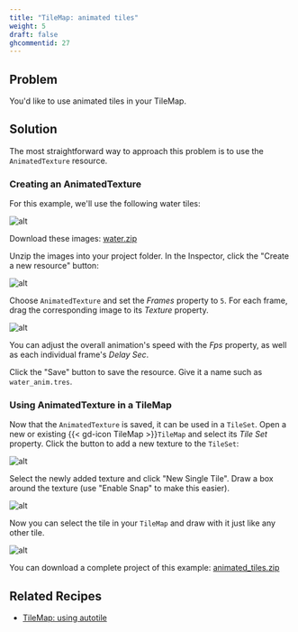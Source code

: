 ```yaml
---
title: "TileMap: animated tiles"
weight: 5
draft: false
ghcommentid: 27
---
```


## Problem

You'd like to use animated tiles in your TileMap.

## Solution

The most straightforward way to approach this problem is to use the `AnimatedTexture` resource.

### Creating an AnimatedTexture

For this example, we'll use the following water tiles:

![alt](/godot_recipes/img/anim_tiles.png)

Download these images: [water.zip](/godot_recipes/files/water_tiles.zip)

Unzip the images into your project folder.
In the Inspector, click the "Create a new resource" button:

![alt](/godot_recipes/img/create_new_resource.png)

Choose `AnimatedTexture` and set the _Frames_ property to `5`. For each frame, drag the corresponding image to its _Texture_ property.

![alt](/godot_recipes/img/anim_texture_add.png)

You can adjust the overall animation's speed with the _Fps_ property, as well as each individual frame's _Delay Sec_.

Click the "Save" button to save the resource. Give it a name such as `water_anim.tres`.

### Using AnimatedTexture in a TileMap

Now that the `AnimatedTexture` is saved, it can be used in a `TileSet`. Open a new or existing {{< gd-icon TileMap >}}`TileMap` and select its _Tile Set_ property. Click the button to add a new texture to the `TileSet`:

![alt](/godot_recipes/img/anim_tile_add.png)

Select the newly added texture and click "New Single Tile". Draw a box around the texture (use "Enable Snap" to make this easier).

![alt](/godot_recipes/img/anim_tile_select.png)

Now you can select the tile in your `TileMap` and draw with it just like any other tile.

![alt](/godot_recipes/img/anim_tile_draw.gif)

You can download a complete project of this example: [animated_tiles.zip](/godot_recipes/files/animated_tiles.zip)

## Related Recipes

- [TileMap: using autotile](http://kidscancode.org/godot_recipes/autotile_intro)